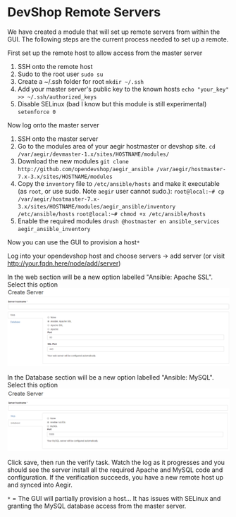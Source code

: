 DevShop Remote Servers
======================

We have created a module that will set up remote servers from within the GUI.
The following steps are the current process needed to set up a remote.

First set up the remote host to allow access from the master server

1. SSH onto the remote host
2. Sudo to the root user  `sudo su` 
3. Create a ~/.ssh folder for root `mkdir ~/.ssh` 
4. Add your master server's public key to the known hosts  `echo "your_key" >> ~/.ssh/authorized_keys`
5. Disable SELinux (bad I know but this module is still experimental) `setenforce 0` 

Now log onto the master server

1. SSH onto the master server
2. Go to the modules area of your aegir hostmaster or devshop site. `cd /var/aegir/devmaster-1.x/sites/HOSTNAME/modules/`
4. Download the new modules `git clone http://github.com/opendevshop/aegir_ansible /var/aegir/hostmaster-7.x-3.x/sites/HOSTNAME/modules`
3. Copy the `inventory` file to `/etc/ansible/hosts` and make it executable (as `root`, or use sudo. Note `aegir` user cannot sudo.):
        `root@local:~# cp /var/aegir/hostmaster-7.x-3.x/sites/HOSTNAME/modules/aegir_ansible/inventory /etc/ansible/hosts`
        `root@local:~# chmod +x /etc/ansible/hosts`
5. Enable the required modules `drush @hostmaster en ansible_services aegir_ansible_inventory` 


Now you can use the GUI to provision a host`*`

Log into your opendevshop host and choose servers -> add server (or visit http://your.fqdn.here/node/add/server)

In the web section will be a new option labelled "Ansible: Apache SSL". Select this option
![alt text](images/remote-create-apache.png "Create apache")

In the Database section will be a new option labelled "Ansible: MySQL". Select this option
![alt text](images/remote-create-database.png "Create MySQL")

Click save, then run the verify task. Watch the log as it progresses and you should see the server install all the required Apache and MySQL code and configuration.
If the verification succeeds, you have a new remote host up and synced into Aegir.

`*` = The GUI will partially provision a host... It has issues with SELinux and granting the MySQL database access from the master server.